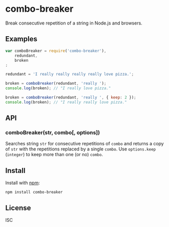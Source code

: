 combo-breaker
=============

Break consecutive repetition of a string in Node.js and browsers.


Examples
--------

```js
var comboBreaker = require('combo-breaker'),
    redundant,
    broken
;

redundant = 'I really really really really love pizza.';

broken = comboBreaker(redundant, 'really ');
console.log(broken); // "I really love pizza."

broken = comboBreaker(redundant, 'really ', { keep: 2 });
console.log(broken); // "I really really love pizza."

```


API
---

### comboBreaker(str, combo[, options]) ###

Searches string `str` for consecutive repetitions of `combo` and returns a copy of `str` with the repetitions replaced by a single `combo`. Use `options.keep` (`integer`) to keep more than one (or no) `combo`.


Install
-------

Install with [npm](https://www.npmjs.org/):

```
npm install combo-breaker
```


License
-------

ISC
